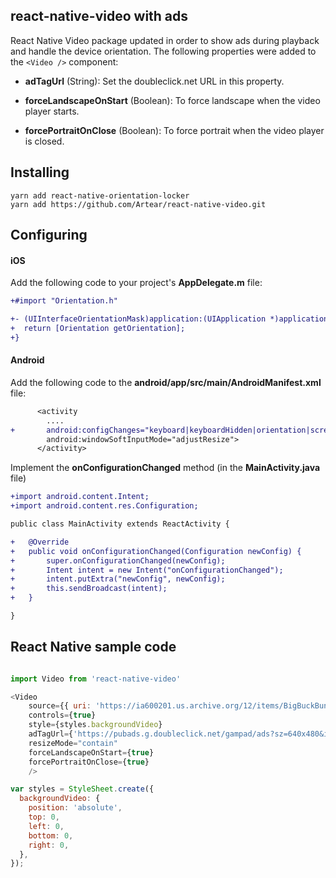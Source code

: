 ## react-native-video with ads

React Native Video package updated in order to show ads during playback and handle the device orientation. The following properties were added to the ```<Video />``` component:

* **adTagUrl** (String): Set the doubleclick.net URL in this property.

* **forceLandscapeOnStart** (Boolean): To force landscape when the video player starts.

* **forcePortraitOnClose** (Boolean): To force portrait when the video player is closed.

## Installing

```
yarn add react-native-orientation-locker
yarn add https://github.com/Artear/react-native-video.git
```

## Configuring

#### iOS

Add the following code to your project's **AppDelegate.m** file:

```diff
+#import "Orientation.h"

+- (UIInterfaceOrientationMask)application:(UIApplication *)application supportedInterfaceOrientationsForWindow:(UIWindow *)window {
+  return [Orientation getOrientation];
+}
```

#### Android

Add the following code to the **android/app/src/main/AndroidManifest.xml** file:

```diff
      <activity
        ....
+       android:configChanges="keyboard|keyboardHidden|orientation|screenSize"
        android:windowSoftInputMode="adjustResize">
      </activity>
```

Implement the **onConfigurationChanged** method (in the **MainActivity.java** file)

```diff
+import android.content.Intent;
+import android.content.res.Configuration;

public class MainActivity extends ReactActivity {

+   @Override
+   public void onConfigurationChanged(Configuration newConfig) {
+       super.onConfigurationChanged(newConfig);
+       Intent intent = new Intent("onConfigurationChanged");
+       intent.putExtra("newConfig", newConfig);
+       this.sendBroadcast(intent);
+   }

}
```

## React Native sample code

```javascript

import Video from 'react-native-video'

<Video
    source={{ uri: 'https://ia600201.us.archive.org/12/items/BigBuckBunny_328/BigBuckBunny_512kb.mp4' }}
    controls={true}
    style={styles.backgroundVideo}
    adTagUrl={'https://pubads.g.doubleclick.net/gampad/ads?sz=640x480&iu=/124319096/external/single_ad_samples&ciu_szs=300x250&impl=s&gdfp_req=1&env=vp&output=vast&unviewed_position_start=1&cust_params=deployment%3Ddevsite%26sample_ct%3Dlinear&correlator='}
    resizeMode="contain"
    forceLandscapeOnStart={true}
    forcePortraitOnClose={true}
    />

var styles = StyleSheet.create({
  backgroundVideo: {
    position: 'absolute',
    top: 0,
    left: 0,
    bottom: 0,
    right: 0,
  },
});

```
